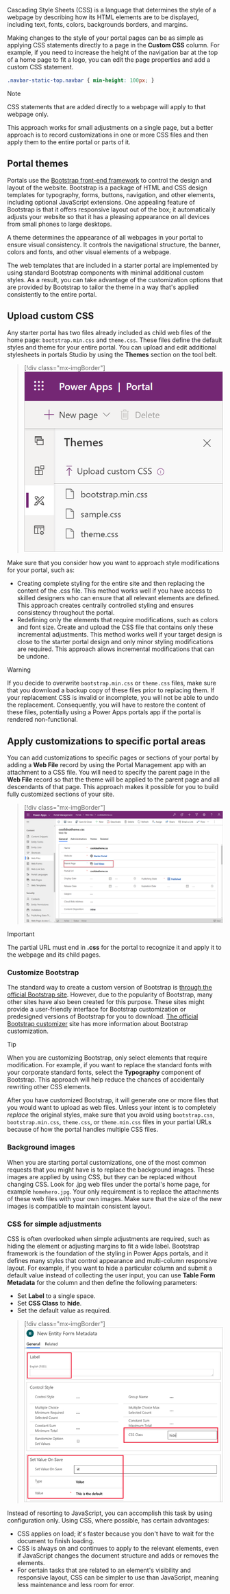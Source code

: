 Cascading Style Sheets (CSS) is a language that determines the style of a webpage by describing how its HTML elements are to be displayed, including text, fonts, colors, backgrounds borders, and margins.

Making changes to the style of your portal pages can be as simple as applying CSS statements directly to a page in the **Custom CSS** column. For example, if you need to increase the height of the navigation bar at the top of a home page to fit a logo, you can edit the page properties and add a custom CSS statement.

```css
.navbar-static-top.navbar { min-height: 100px; }
```

> [!NOTE]
> CSS statements that are added directly to a webpage will apply to that webpage only.

This approach works for small adjustments on a single page, but a better approach is to record customizations in one or more CSS files and then apply them to the entire portal or parts of it.

## Portal themes

Portals use the [Bootstrap front-end framework](http://getbootstrap.com/?azure-portal=true) to control the design and layout of the website. Bootstrap is a package of HTML and CSS design templates for typography, forms, buttons, navigation, and other elements, including optional JavaScript extensions. One appealing feature of Bootstrap is that it offers responsive layout out of the box; it automatically adjusts your website so that it has a pleasing appearance on all devices from small phones to large desktops.

A theme determines the appearance of all webpages in your portal to ensure visual consistency. It controls the navigational structure, the banner, colors and fonts, and other visual elements of a webpage.

The web templates that are included in a starter portal are implemented by using standard Bootstrap components with minimal additional custom styles. As a result, you can take advantage of the customization options that are provided by Bootstrap to tailor the theme in a way that's applied consistently to the entire portal.

## Upload custom CSS

Any starter portal has two files already included as child web files of the home page: `bootstrap.min.css` and `theme.css`. These files define the default styles and theme for your entire portal. You can upload and edit additional stylesheets in portals Studio by using the **Themes** section on the tool belt.

> [!div class="mx-imgBorder"]
> [![Screenshot of the Themes section on the tool belt.](../media/css-edit.png)](../media/css-edit.png#lightbox)

Make sure that you consider how you want to approach style modifications for your portal, such as:

- Creating complete styling for the entire site and then replacing the content of the .css file. This method works well if you have access to skilled designers who can ensure that all relevant elements are defined. This approach creates centrally controlled styling and ensures consistency throughout the portal.
- Redefining only the elements that require modifications, such as colors and font size. Create and upload the CSS file that contains only these incremental adjustments. This method works well if your target design is close to the starter portal design and only minor styling modifications are required. This approach allows incremental modifications that can be undone.

> [!WARNING]
> If you decide to overwrite `bootstrap.min.css` or `theme.css` files, make sure that you download a backup copy of these files prior to replacing them. If your replacement CSS is invalid or incomplete, you will not be able to undo the replacement. Consequently, you will have to restore the content of these files, potentially using a Power Apps portals app if the portal is rendered non-functional.

## Apply customizations to specific portal areas

You can add customizations to specific pages or sections of your portal by adding a **Web File** record by using the Portal Management app with an attachment to a CSS file. You will need to specify the parent page in the **Web File** record so that the theme will be applied to the parent page and all descendants of that page. This approach makes it possible for you to build fully customized sections of your site.

> [!div class="mx-imgBorder"]
> [![Screenshot of the Parent Page column in the web file record.](../media/custom-theme-section.png)](../media/custom-theme-section.png#lightbox)

> [!IMPORTANT]
> The partial URL must end in **.css** for the portal to recognize it and apply it to the webpage and its child pages.

### Customize Bootstrap

The standard way to create a custom version of Bootstrap is [through the official Bootstrap site](http://getbootstrap.com/customize/#less-variables/?azure-portal=true). However, due to the popularity of Bootstrap, many other sites have also been created for this purpose. These sites might provide a user-friendly interface for Bootstrap customization or predesigned versions of Bootstrap for you to download. [The official Bootstrap customizer](http://getbootstrap.com/customize/?azure-portal=true) site has more information about Bootstrap customization.

> [!TIP]
> When you are customizing Bootstrap, only select elements that require modification. For example, if you want to replace the standard fonts with your corporate standard fonts, select the **Typography** component of Bootstrap. This approach will help reduce the chances of accidentally rewriting other CSS elements.

After you have customized Bootstrap, it will generate one or more files that you would want to upload as web files. Unless your intent is to completely *replace* the original styles, make sure that you avoid using `bootstrap.css`, `bootstrap.min.css`, `theme.css`, or `theme.min.css` files in your partial URLs because of how the portal handles multiple CSS files.

### Background images

When you are starting portal customizations, one of the most common requests that you might have is to replace the background images. These images are applied by using CSS, but they can be replaced without changing CSS. Look for .jpg web files under the portal's home page, for example `homehero.jpg`. Your only requirement is to replace the attachments of these web files with your own images. Make sure that the size of the new images is compatible to maintain consistent layout.

### CSS for simple adjustments

CSS is often overlooked when simple adjustments are required, such as hiding the element or adjusting margins to fit a wide label. Bootstrap framework is the foundation of the styling in Power Apps portals, and it defines many styles that control appearance and multi-column responsive layout. For example, if you want to hide a particular column and submit a default value instead of collecting the user input, you can use **Table Form Metadata** for the column and then define the following parameters:

- Set **Label** to a single space.
- Set **CSS Class** to **hide**.
- Set the default value as required.

> [!div class="mx-imgBorder"]
> [![Screenshot of hte New Table Form Metadata with Label, CSS Class, and Set Value On Save columns.](../media/hide-default.png)](../media/hide-default.png#lightbox)

Instead of resorting to JavaScript, you can accomplish this task by using configuration only. Using CSS, where possible, has certain advantages:

- CSS applies on load; it's faster because you don't have to wait for the document to finish loading.
- CSS is always on and continues to apply to the relevant elements, even if JavaScript changes the document structure and adds or removes the elements.
- For certain tasks that are related to an element's visibility and responsive layout, CSS can be simpler to use than JavaScript, meaning less maintenance and less room for error.
